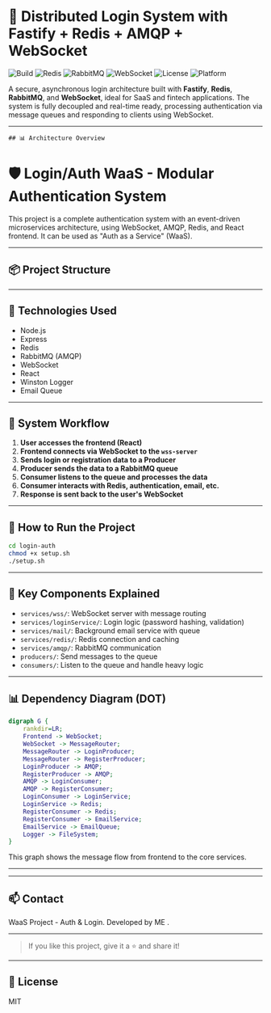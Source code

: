 # 🔐 Distributed Login System with Fastify + Redis + AMQP + WebSocket

![Build](https://img.shields.io/badge/build-passing-brightgreen)
![Redis](https://img.shields.io/badge/cache-redis-red)
![RabbitMQ](https://img.shields.io/badge/queue-rabbitmq-orange)
![WebSocket](https://img.shields.io/badge/websocket-enabled-blue)
![License](https://img.shields.io/badge/license-ISC-lightgrey)
![Platform](https://img.shields.io/badge/platform-nodejs-yellow)

A secure, asynchronous login architecture built with **Fastify**, **Redis**, **RabbitMQ**, and **WebSocket**, ideal for SaaS and fintech applications. The system is fully decoupled and real-time ready, processing authentication via message queues and responding to clients using WebSocket.

---
```
## 📊 Architecture Overview

```

# 🛡️ Login/Auth WaaS - Modular Authentication System

This project is a complete authentication system with an event-driven microservices architecture, using WebSocket, AMQP, Redis, and React frontend. It can be used as "Auth as a Service" (WaaS).

---

## 📦 Project Structure


---

## 🚀 Technologies Used

- Node.js
- Express
- Redis
- RabbitMQ (AMQP)
- WebSocket
- React
- Winston Logger
- Email Queue

---

## 🔄 System Workflow

1. **User accesses the frontend (React)**
2. **Frontend connects via WebSocket to the `wss-server`**
3. **Sends login or registration data to a Producer**
4. **Producer sends the data to a RabbitMQ queue**
5. **Consumer listens to the queue and processes the data**
6. **Consumer interacts with Redis, authentication, email, etc.**
7. **Response is sent back to the user's WebSocket**

---

## 🔧 How to Run the Project

```bash
cd login-auth
chmod +x setup.sh
./setup.sh
```

---

## 📌 Key Components Explained

- `services/wss/`: WebSocket server with message routing
- `services/loginService/`: Login logic (password hashing, validation)
- `services/mail/`: Background email service with queue
- `services/redis/`: Redis connection and caching
- `services/amqp/`: RabbitMQ communication
- `producers/`: Send messages to the queue
- `consumers/`: Listen to the queue and handle heavy logic

---

## 📊 Dependency Diagram (DOT)

```dot
digraph G {
    rankdir=LR;
    Frontend -> WebSocket;
    WebSocket -> MessageRouter;
    MessageRouter -> LoginProducer;
    MessageRouter -> RegisterProducer;
    LoginProducer -> AMQP;
    RegisterProducer -> AMQP;
    AMQP -> LoginConsumer;
    AMQP -> RegisterConsumer;
    LoginConsumer -> LoginService;
    LoginService -> Redis;
    RegisterConsumer -> Redis;
    RegisterConsumer -> EmailService;
    EmailService -> EmailQueue;
    Logger -> FileSystem;
}
```

This graph shows the message flow from frontend to the core services.

---

---

## 📫 Contact

WaaS Project - Auth & Login. Developed by ME .

---


> If you like this project, give it a ⭐ and share it!

---

## 📝 License
MIT
